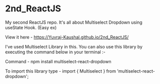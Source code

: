 # 2nd_ReactJS
My second ReactJS repo. It's all about Multiselect Dropdown using useState Hook. (Easy ex)

View it here - https://Yuvraj-Kaushal.github.io/2nd_ReactJS/

I've used Multiselect Library in this. You can also use this library by executing the command below in your terminal :- 

Command - npm install multiselect-react-dropdown

To import this library type - import { Multiselect } from 'multiselect-react-dropdown';
